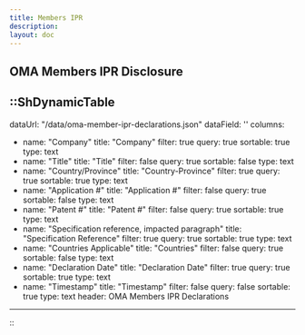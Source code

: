```yaml
---
title: Members IPR
description:
layout: doc
---
```


## OMA Members IPR Disclosure

::ShDynamicTable
---
dataUrl: "/data/oma-member-ipr-declarations.json"
dataField: ''
columns:
  - name: "Company"
    title: "Company"
    filter: true
    query: true
    sortable: true
    type: text
  - name: "Title"
    title: "Title"
    filter: false
    query: true
    sortable: false
    type: text
  - name: "Country\/Province"
    title: "Country-Province"
    filter: true
    query: true
    sortable: true
    type: text
  - name: "Application #"
    title: "Application #"
    filter: false
    query: true
    sortable: false
    type: text
  - name: "Patent #"
    title: "Patent #"
    filter: false
    query: true
    sortable: true
    type: text
  - name: "Specification reference, impacted paragraph"
    title: "Specification Reference"
    filter: true
    query: true
    sortable: true
    type: text
  - name: "Countries Applicable"
    title: "Countries"
    filter: false
    query: true
    sortable: false
    type: text
  - name: "Declaration Date"
    title: "Declaration Date"
    filter: true
    query: true
    sortable: true
    type: text
  - name: "Timestamp"
    title: "Timestamp"
    filter: false
    query: false
    sortable: true
    type: text
header: OMA Members IPR Declarations
---
::

